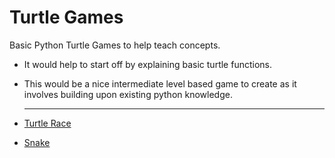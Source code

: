 # Turtle Games

Basic Python Turtle Games to help teach concepts. 
- It would help to start off by explaining basic turtle functions.
- This would be a nice intermediate level based game to create as it involves building upon existing python knowledge.
  ______________________________________________________________________

- [Turtle Race](https://github.com/melodyc86/Turtle-Race)
- [Snake](https://github.com/melodyc86/Turtle-SnakeGame) 
